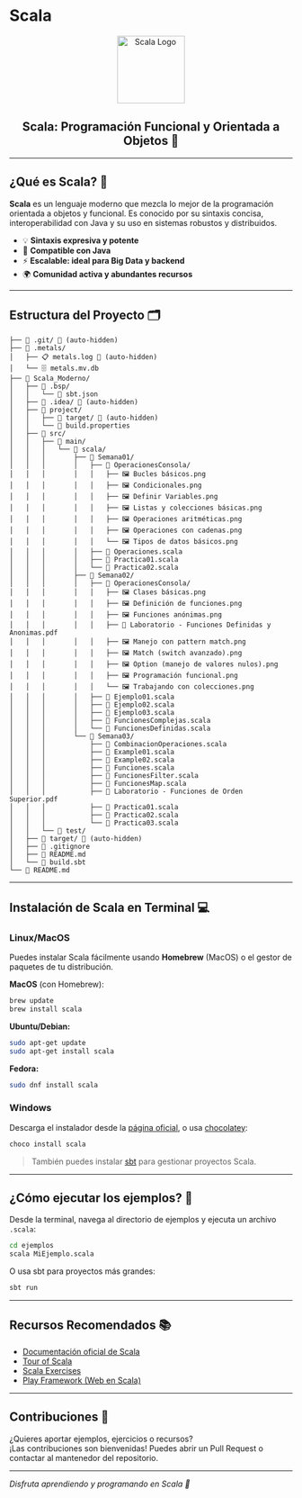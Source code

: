 # Scala

<p align="center">
  <img src="https://upload.wikimedia.org/wikipedia/commons/3/39/Scala-full-color.svg" alt="Scala Logo" width="120"/>
</p>

<h2 align="center">Scala: Programación Funcional y Orientada a Objetos 🚀</h2>

---

## ¿Qué es Scala? 🤔

**Scala** es un lenguaje moderno que mezcla lo mejor de la programación orientada a objetos y funcional. Es conocido por su sintaxis concisa, interoperabilidad con Java y su uso en sistemas robustos y distribuidos.

- 💡 **Sintaxis expresiva y potente**
- 🔗 **Compatible con Java**
- ⚡ **Escalable: ideal para Big Data y backend**
- 🌍 **Comunidad activa y abundantes recursos**

---

## Estructura del Proyecto 🗂️

```
├── 📁 .git/ 🚫 (auto-hidden)
├── 📁 .metals/
│   ├── 📋 metals.log 🚫 (auto-hidden)
│   └── 🗄️ metals.mv.db
├── 📁 Scala_Moderno/
│   ├── 📁 .bsp/
│   │   └── 📄 sbt.json
│   ├── 📁 .idea/ 🚫 (auto-hidden)
│   ├── 📁 project/
│   │   ├── 📁 target/ 🚫 (auto-hidden)
│   │   └── 📄 build.properties
│   ├── 📁 src/
│   │   ├── 📁 main/
│   │   │   └── 📁 scala/
│   │   │       ├── 📁 Semana01/
│   │   │       │   ├── 📁 OperacionesConsola/
│   │   │       │   │   ├── 🖼️ Bucles básicos.png
│   │   │       │   │   ├── 🖼️ Condicionales.png
│   │   │       │   │   ├── 🖼️ Definir Variables.png
│   │   │       │   │   ├── 🖼️ Listas y colecciones básicas.png
│   │   │       │   │   ├── 🖼️ Operaciones aritméticas.png
│   │   │       │   │   ├── 🖼️ Operaciones con cadenas.png
│   │   │       │   │   └── 🖼️ Tipos de datos básicos.png
│   │   │       │   ├── 🔴 Operaciones.scala
│   │   │       │   ├── 🔴 Practica01.scala
│   │   │       │   └── 🔴 Practica02.scala
│   │   │       ├── 📁 Semana02/
│   │   │       │   ├── 📁 OperacionesConsola/
│   │   │       │   │   ├── 🖼️ Clases básicas.png
│   │   │       │   │   ├── 🖼️ Definición de funciones.png
│   │   │       │   │   ├── 🖼️ Funciones anónimas.png
│   │   │       │   │   ├── 📕 Laboratorio - Funciones Definidas y Anonimas.pdf
│   │   │       │   │   ├── 🖼️ Manejo con pattern match.png
│   │   │       │   │   ├── 🖼️ Match (switch avanzado).png
│   │   │       │   │   ├── 🖼️ Option (manejo de valores nulos).png
│   │   │       │   │   ├── 🖼️ Programación funcional.png
│   │   │       │   │   └── 🖼️ Trabajando con colecciones.png
│   │   │       │   ├── 🔴 Ejemplo01.scala
│   │   │       │   ├── 🔴 Ejemplo02.scala
│   │   │       │   ├── 🔴 Ejemplo03.scala
│   │   │       │   ├── 🔴 FuncionesComplejas.scala
│   │   │       │   └── 🔴 FuncionesDefinidas.scala
│   │   │       └── 📁 Semana03/
│   │   │           ├── 🔴 CombinacionOperaciones.scala
│   │   │           ├── 🔴 Example01.scala
│   │   │           ├── 🔴 Example02.scala
│   │   │           ├── 🔴 Funciones.scala
│   │   │           ├── 🔴 FuncionesFilter.scala
│   │   │           ├── 🔴 FuncionesMap.scala
│   │   │           ├── 📕 Laboratorio - Funciones de Orden Superior.pdf
│   │   │           ├── 🔴 Practica01.scala
│   │   │           ├── 🔴 Practica02.scala
│   │   │           └── 🔴 Practica03.scala
│   │   └── 📁 test/
│   ├── 📁 target/ 🚫 (auto-hidden)
│   ├── 🚫 .gitignore
│   ├── 📖 README.md
│   └── 📄 build.sbt
└── 📖 README.md
```

---

## Instalación de Scala en Terminal 💻

### Linux/MacOS

Puedes instalar Scala fácilmente usando **Homebrew** (MacOS) o el gestor de paquetes de tu distribución.

**MacOS** (con Homebrew):
```bash
brew update
brew install scala
```

**Ubuntu/Debian:**
```bash
sudo apt-get update
sudo apt-get install scala
```

**Fedora:**
```bash
sudo dnf install scala
```

### Windows

Descarga el instalador desde la [página oficial](https://www.scala-lang.org/download/), o usa [chocolatey](https://chocolatey.org/):

```bash
choco install scala
```

> También puedes instalar [sbt](https://www.scala-sbt.org/) para gestionar proyectos Scala.

---

## ¿Cómo ejecutar los ejemplos? 🏁

Desde la terminal, navega al directorio de ejemplos y ejecuta un archivo `.scala`:

```bash
cd ejemplos
scala MiEjemplo.scala
```

O usa sbt para proyectos más grandes:

```bash
sbt run
```

---

## Recursos Recomendados 📚

- [Documentación oficial de Scala](https://docs.scala-lang.org/)
- [Tour of Scala](https://docs.scala-lang.org/tour/tour-of-scala.html)
- [Scala Exercises](https://www.scala-exercises.org/)
- [Play Framework (Web en Scala)](https://www.playframework.com/)

---

## Contribuciones 🤝

¿Quieres aportar ejemplos, ejercicios o recursos?  
¡Las contribuciones son bienvenidas! Puedes abrir un Pull Request o contactar al mantenedor del repositorio.

---

_Disfruta aprendiendo y programando en Scala 🎉_
